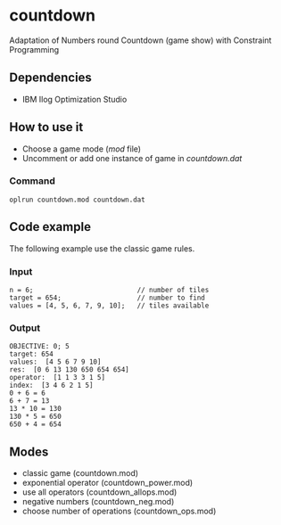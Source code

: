 # countdown
Adaptation of Numbers round Countdown (game show) with Constraint Programming

## Dependencies
* IBM Ilog Optimization Studio

## How to use it
* Choose a game mode (*mod* file)
* Uncomment or add one instance of game in *countdown.dat*

### Command
`oplrun countdown.mod countdown.dat`

## Code example
The following example use the classic game rules.

### Input
```
n = 6;                          // number of tiles
target = 654;                   // number to find
values = [4, 5, 6, 7, 9, 10];   // tiles available
```

### Output
```
OBJECTIVE: 0; 5
target: 654
values:  [4 5 6 7 9 10]
res:  [0 6 13 130 650 654 654]
operator:  [1 1 3 3 1 5]
index:  [3 4 6 2 1 5]
0 + 6 = 6
6 + 7 = 13
13 * 10 = 130
130 * 5 = 650
650 + 4 = 654
```

## Modes
* classic game (countdown.mod)
* exponential operator (countdown_power.mod)
* use all operators (countdown_allops.mod)
* negative numbers (countdown_neg.mod)
* choose number of operations (countdown_ops.mod)

